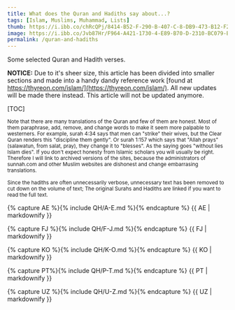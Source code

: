 ```yaml
---
title: What does the Quran and Hadiths say about...?
tags: [Islam, Muslims, Muhammad, Lists]
thumb: https://i.ibb.co/chRcQPj/8414-B52-F-290-B-407-C-8-DB9-473-B12-F2587-E.jpg
image: https://i.ibb.co/Jvb87Hr/F964-A421-1730-4-E89-B70-D-2310-BC079-BA6.jpg
permalink: /quran-and-hadiths 
---
```

Some selected Quran and Hadith verses.

**NOTICE:** Due to it's sheer size, this article has been divided into smaller sections and made into a handy dandy reference work [found at https://thyreon.com/islam/](https://thyreon.com/islam/). All new updates will be made there instead. This article will not be updated anymore.

[TOC]

<small> Note that there are many translations of the Quran and few of them are honest. Most of them paraphrase, add, remove, and change words to make it seem more palpable to westerners. For example, surah 4:34 says that men can "strike" their wives, but the Clear Quran renders this "discipline them gently". Or surah 1:157 which says that "Allah prays" (salawatun, from salat, pray), they change it to "blesses". As the saying goes "without lies Islam dies". If you don't expect honesty from Islamic scholars you will usually be right. Therefore I will link to archived versions of the sites, because the administrators of sunnah.com and other Muslim websites are dishonest and change embarrasing translations.</small>

<small>Since the hadiths are often unnecessarily verbose, unnecessary text has been removed to cut down on the volume of text; The original Surahs and Hadiths are linked if you want to read the full text.</small>

{% capture AE %}{% include QH/A-E.md %}{% endcapture %}
{{ AE | markdownify }}

{% capture FJ %}{% include QH/F-J.md %}{% endcapture %}
{{ FJ | markdownify }}
 
{% capture KO %}{% include QH/K-O.md %}{% endcapture %}
{{ KO | markdownify }}

{% capture PT%}{% include QH/P-T.md %}{% endcapture %}
{{ PT | markdownify }}

{% capture UZ %}{% include QH/U-Z.md %}{% endcapture %}
{{ UZ | markdownify }}
